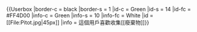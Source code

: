 {{Userbox
  |border-c = black
  |border-s = 1
  |id-c     = Green
  |id-s     = 14
  |id-fc    = #FF4D00
  |info-c   = Green
  |info-s   = 10
  |info-fc  = White
  |id       = [[File:Pitot.jpg|45px]]
  |info     = 這個用戶喜歡收集[[廢棄物]]}}